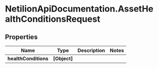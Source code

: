 # NetilionApiDocumentation.AssetHealthConditionsRequest

## Properties
Name | Type | Description | Notes
------------ | ------------- | ------------- | -------------
**healthConditions** | **[Object]** |  | 
